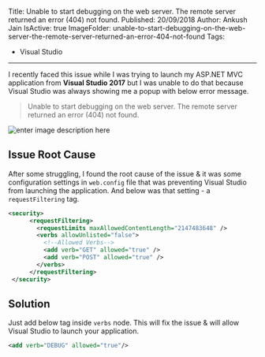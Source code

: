 Title: Unable to start debugging on the web server. The remote server returned an error (404) not found.
Published: 20/09/2018
Author: Ankush Jain
IsActive: true
ImageFolder: unable-to-start-debugging-on-the-web-server-the-remote-server-returned-an-error-404-not-found
Tags:
  - Visual Studio
---
I recently faced this issue while I was trying to launch my ASP.NET MVC application from **Visual Studio 2017** but I was unable to do that because Visual Studio was always showing me a popup with below error message.

> Unable to start debugging on the web server. The remote server returned an error (404) not found.

![enter image description here](/img/blogs/unable-to-start-debugging-on-the-web-server-the-remote-server-returned-an-error-404-not-found/unable-to-start-debugging-on-the-web-server-the-remote-server-returned-an-error-404-not-found.png)

## Issue Root Cause
After some struggling, I found the root cause of the issue & it was some configuration settings in `web.config` file that was preventing Visual Studio from launching the application. And below was that setting - a `requestFiltering` tag.

```xml
<security>
      <requestFiltering>
        <requestLimits maxAllowedContentLength="2147483648" />
        <verbs allowUnlisted="false">
          <!--Allowed Verbs-->
          <add verb="GET" allowed="true" />
          <add verb="POST" allowed="true" />
        </verbs>
      </requestFiltering>
 </security>
```

## Solution
Just add below tag inside `verbs` node. This will fix the issue & will allow Visual Studio to launch your application.

```xml
<add verb="DEBUG" allowed="true"/>
```

                
